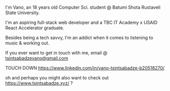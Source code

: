 I'm Vano, an 18 years old Computer Sci. student @ Batumi Shota Rustaveli State University.

I'm an aspiring full-stack web developer and a TBC IT Academy x USAID React Accelerator graduate.

Besides being a tech savvy, I'm an addict when it comes to listening to music & working out.

If you ever want to get in touch with me, email @ tsintsabadzevano@gmail.com

TOUCH DOWN https://www.linkedin.com/in/vano-tsintsabadze-b20518270/

oh and perhaps you might also want to check out https://www.tsintsabadze.xyz/ ?
